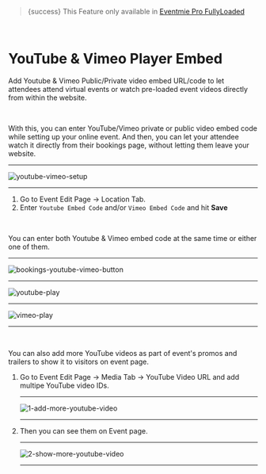 
>{success} This Feature only available in [Eventmie Pro FullyLoaded](https://classiebit.com/eventmie-pro-fullyloaded)

<br>

# YouTube & Vimeo Player Embed

Add Youtube & Vimeo Public/Private video embed URL/code to let attendees attend virtual events or watch pre-loaded event videos directly from within the website.

<br>

With this, you can enter YouTube/Vimeo private or public video embed code while setting up your online event. And then, you can let your attendee watch it directly from their bookings page, without letting them leave your website.

---

![youtube-vimeo-setup](/images/fullyloaded/youtube-vimeo-setup.png "youtube-vimeo-setup")

---


1. Go to Event Edit Page -> Location Tab.
2. Enter `Youtube Embed Code` and/or `Vimeo Embed Code` and hit **Save**

<br>

You can enter both Youtube & Vimeo embed code at the same time or either one of them.


---

![bookings-youtube-vimeo-button](/images/fullyloaded/bookings-youtube-vimeo-button.png "bookings-youtube-vimeo-button")

---

![youtube-play](/images/fullyloaded/youtube-play.png "youtube-play")

---

![vimeo-play](/images/fullyloaded/vimeo-play.png "vimeo-play")

---

<br>

You can also add more YouTube videos as part of event's promos and trailers to show it to visitors on event page.

1. Go to Event Edit Page -> Media Tab -> YouTube Video URL and add multipe YouTube video IDs.

    ---

    ![1-add-more-youtube-video](/images/fullyloaded/1-add-more-youtube-video.png "1-add-more-youtube-video")

    ---

2. Then you can see them on Event page.

    ---

    ![2-show-more-youtube-video](/images/fullyloaded/2-show-more-youtube-video.png "2-show-more-youtube-video")

    ---